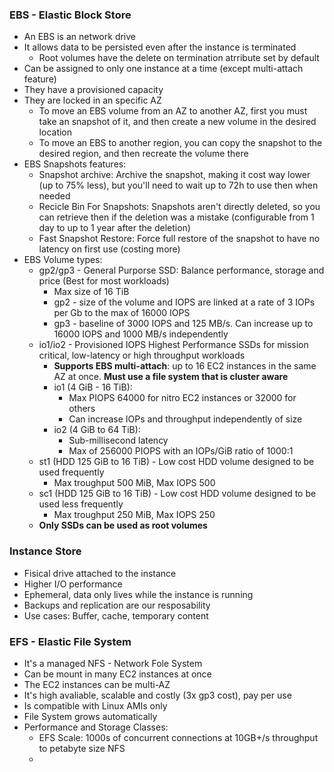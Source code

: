 ### EBS - Elastic Block Store
- An EBS is an network drive
- It allows data to be persisted even after the instance is terminated
	- Root volumes have the delete on termination atrribute set by default
- Can be assigned to only one instance at a time (except multi-attach feature)
- They have a provisioned capacity
- They are locked in an specific AZ
	- To move an EBS volume from an AZ to another AZ, first you must take an snapshot of it, and then create a new volume in the desired location
	- To move an EBS to another region, you can copy the snapshot to the desired region, and then recreate the volume there
- EBS Snapshots features:
	- Snapshot archive: Archive the snapshot, making it cost way lower (up to 75% less), but you'll need to wait up to 72h to use then when needed
	- Recicle Bin For Snapshots: Snapshots aren't directly deleted, so you can retrieve then if the deletion was a mistake (configurable from 1 day to up to 1 year after the deletion)
	- Fast Snapshot Restore: Force full restore of the snapshot to have no latency on first use (costing more)
- EBS Volume types:
	- gp2/gp3 - General Purporse SSD: Balance performance, storage and price (Best for most workloads)
		- Max size of 16 TiB
		- gp2 - size of the volume and IOPS are linked at a rate of 3 IOPs per Gb to the max of 16000 IOPS
		- gp3 - baseline of 3000 IOPS and 125 MB/s. Can increase up to 16000 IOPS and 1000 MB/s independently
	- io1/io2 - Provisioned IOPS Highest Performance SSDs for mission critical, low-latency or high throughput workloads
		- **Supports EBS multi-attach**: up to 16 EC2 instances in the same AZ at once. **Must use a file system that is cluster aware**
		- io1 (4 GiB - 16 TiB):
			- Max PIOPS 64000 for nitro EC2 instances or 32000 for others
			- Can increase IOPs and throughput independently of size
		-  io2 (4 GiB to 64 TiB):
			- Sub-millisecond latency
			- Max of 256000 PIOPS with an IOPs/GiB ratio of 1000:1
	- st1 (HDD 125 GiB to 16 TiB) - Low cost HDD volume designed to be used frequently
		- Max troughput 500 MiB, Max IOPS 500
	- sc1 (HDD 125 GiB to 16 TiB) - Low cost HDD volume designed to be used less frequently
		- Max troughput 250 MiB, Max IOPS 250
	- **Only SSDs can be used as root volumes**

### Instance Store
- Fisical drive attached to the instance
- Higher I/O performance
- Ephemeral, data only lives while the instance is running
- Backups and replication are our resposability
- Use cases: Buffer, cache, temporary content

### EFS - Elastic File System
- It's a managed NFS - Network Fole System
- Can be mount in many EC2 instances at once
- The EC2 instances can be multi-AZ
- It's high avaliable, scalable and costly (3x gp3 cost), pay per use
- Is compatible with Linux AMIs only
- File System grows automatically
- Performance and Storage Classes:
	- EFS Scale: 1000s of concurrent connections at 10GB+/s throughput to petabyte size NFS
	- 